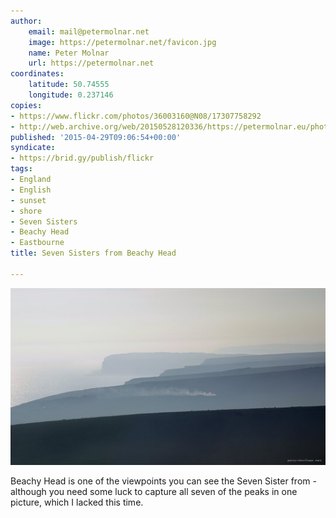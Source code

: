 ```yaml
---
author:
    email: mail@petermolnar.net
    image: https://petermolnar.net/favicon.jpg
    name: Peter Molnar
    url: https://petermolnar.net
coordinates:
    latitude: 50.74555
    longitude: 0.237146
copies:
- https://www.flickr.com/photos/36003160@N08/17307758292
- http://web.archive.org/web/20150528120336/https://petermolnar.eu/photo/seven-sisters-from-beachy-head/
published: '2015-04-29T09:06:54+00:00'
syndicate:
- https://brid.gy/publish/flickr
tags:
- England
- English
- sunset
- shore
- Seven Sisters
- Beachy Head
- Eastbourne
title: Seven Sisters from Beachy Head

---
```


![](seven-sisters-from-beachy-head.jpg)

Beachy Head is one of the viewpoints you can see the Seven Sister from -
although you need some luck to capture all seven of the peaks in one
picture, which I lacked this time.